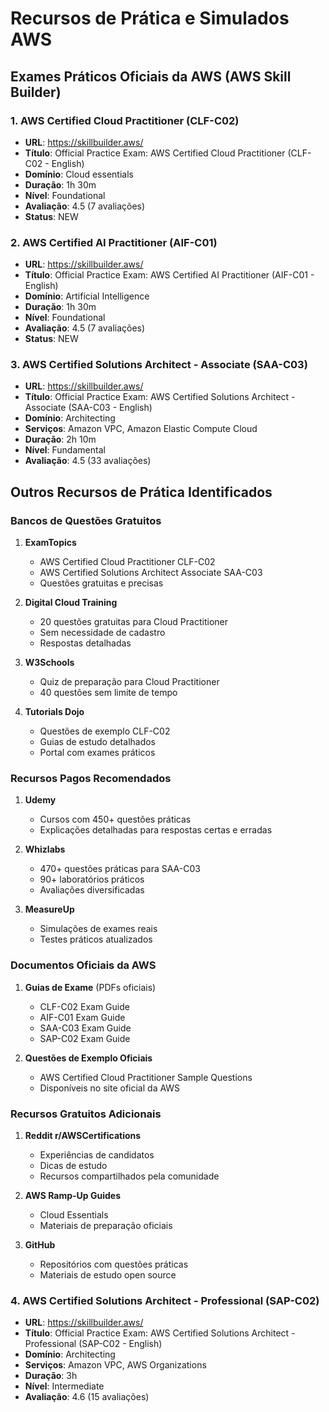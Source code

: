 # Recursos de Prática e Simulados AWS

## Exames Práticos Oficiais da AWS (AWS Skill Builder)

### 1. AWS Certified Cloud Practitioner (CLF-C02)
- **URL**: https://skillbuilder.aws/
- **Título**: Official Practice Exam: AWS Certified Cloud Practitioner (CLF-C02 - English)
- **Domínio**: Cloud essentials
- **Duração**: 1h 30m
- **Nível**: Foundational
- **Avaliação**: 4.5 (7 avaliações)
- **Status**: NEW

### 2. AWS Certified AI Practitioner (AIF-C01)
- **URL**: https://skillbuilder.aws/
- **Título**: Official Practice Exam: AWS Certified AI Practitioner (AIF-C01 - English)
- **Domínio**: Artificial Intelligence
- **Duração**: 1h 30m
- **Nível**: Foundational
- **Avaliação**: 4.5 (7 avaliações)
- **Status**: NEW

### 3. AWS Certified Solutions Architect - Associate (SAA-C03)
- **URL**: https://skillbuilder.aws/
- **Título**: Official Practice Exam: AWS Certified Solutions Architect - Associate (SAA-C03 - English)
- **Domínio**: Architecting
- **Serviços**: Amazon VPC, Amazon Elastic Compute Cloud
- **Duração**: 2h 10m
- **Nível**: Fundamental
- **Avaliação**: 4.5 (33 avaliações)

## Outros Recursos de Prática Identificados

### Bancos de Questões Gratuitos
1. **ExamTopics**
   - AWS Certified Cloud Practitioner CLF-C02
   - AWS Certified Solutions Architect Associate SAA-C03
   - Questões gratuitas e precisas

2. **Digital Cloud Training**
   - 20 questões gratuitas para Cloud Practitioner
   - Sem necessidade de cadastro
   - Respostas detalhadas

3. **W3Schools**
   - Quiz de preparação para Cloud Practitioner
   - 40 questões sem limite de tempo

4. **Tutorials Dojo**
   - Questões de exemplo CLF-C02
   - Guias de estudo detalhados
   - Portal com exames práticos

### Recursos Pagos Recomendados
1. **Udemy**
   - Cursos com 450+ questões práticas
   - Explicações detalhadas para respostas certas e erradas

2. **Whizlabs**
   - 470+ questões práticas para SAA-C03
   - 90+ laboratórios práticos
   - Avaliações diversificadas

3. **MeasureUp**
   - Simulações de exames reais
   - Testes práticos atualizados

### Documentos Oficiais da AWS
1. **Guias de Exame** (PDFs oficiais)
   - CLF-C02 Exam Guide
   - AIF-C01 Exam Guide  
   - SAA-C03 Exam Guide
   - SAP-C02 Exam Guide

2. **Questões de Exemplo Oficiais**
   - AWS Certified Cloud Practitioner Sample Questions
   - Disponíveis no site oficial da AWS

### Recursos Gratuitos Adicionais
1. **Reddit r/AWSCertifications**
   - Experiências de candidatos
   - Dicas de estudo
   - Recursos compartilhados pela comunidade

2. **AWS Ramp-Up Guides**
   - Cloud Essentials
   - Materiais de preparação oficiais

3. **GitHub**
   - Repositórios com questões práticas
   - Materiais de estudo open source


### 4. AWS Certified Solutions Architect - Professional (SAP-C02)
- **URL**: https://skillbuilder.aws/
- **Título**: Official Practice Exam: AWS Certified Solutions Architect - Professional (SAP-C02 - English)
- **Domínio**: Architecting
- **Serviços**: Amazon VPC, AWS Organizations
- **Duração**: 3h
- **Nível**: Intermediate
- **Avaliação**: 4.6 (15 avaliações)

